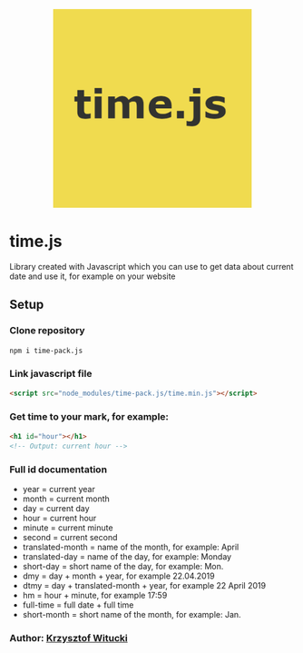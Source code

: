 <p align="center">
  <img width="350" height="350" src="https://github.com/n3rsti/time.js/blob/master/logo.png">
</p>

# time.js

Library created with Javascript which you can use to get data about current date and use it, for example on your website

## Setup

### Clone repository

```
npm i time-pack.js
```

### Link javascript file
```html
<script src="node_modules/time-pack.js/time.min.js"></script>
```

### Get time to your mark, for example:
```html
<h1 id="hour"></h1>
<!-- Output: current hour -->
```

### Full id documentation

- year = current year
- month = current month
- day = current day
- hour = current hour
- minute = current minute
- second = current second
- translated-month = name of the month, for example: April
- translated-day = name of the day, for example: Monday
- short-day = short name of the day, for example: Mon.
- dmy = day + month + year, for example 22.04.2019
- dtmy = day + translated-month + year, for example 22 April 2019
- hm = hour + minute, for example 17:59
- full-time = full date + full time
- short-month = short name of the month, for example: Jan.


### Author: [Krzysztof Witucki](https://github.com/n3rsti)
